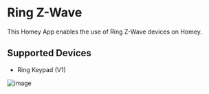 # Ring Z-Wave

This Homey App enables the use of Ring Z-Wave devices on Homey.

## Supported Devices

* Ring Keypad (V1)

![image][ringkeypad]


[ringkeypad]: https://github.com/daneedk/com.ring.zwave/blob/02f3260315e14636d8acbf7fa2ab0d074381d0d7/drivers/4AK1E9-0EU0/assets/images/small.jpg